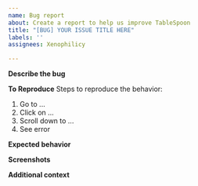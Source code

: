 ```yaml
---
name: Bug report
about: Create a report to help us improve TableSpoon
title: "[BUG] YOUR ISSUE TITLE HERE"
labels: ''
assignees: Xenophilicy

---
```


**Describe the bug**
<!-- A clear and concise description of what the bug is -->

**To Reproduce**
Steps to reproduce the behavior:
1. Go to ...
2. Click on ...
3. Scroll down to ...
4. See error

**Expected behavior**
<!--- A clear and concise description of what you expected to happen -->

**Screenshots**
<!--- If applicable, add screenshots to help explain your problem -->

**Additional context**
<!--- Add any other context about the problem here -->
